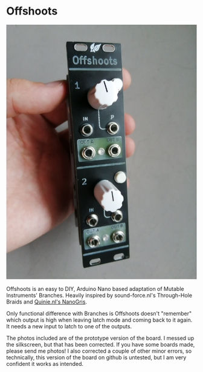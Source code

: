 # Offshoots
![offshoots](https://raw.githubusercontent.com/MiguelDeTrool/Offshoots/main/photos/1%20front.jpg)

Offshoots is an easy to DIY, Arduino Nano based adaptation of
Mutable Instruments' Branches. Heavily inspired by sound-force.nl's Through-Hole Braids and [Quinie.nl's NanoGris](https://github.com/Quinienl/NanoGris).

Only functional difference with Branches is Offshoots doesn't "remember" which output is high when leaving latch mode and coming back to it again. It needs a new input to latch to one of the outputs.

The photos included are of the prototype version of the board. I messed up the silkscreen, but that has been corrected. If you have some boards made, please send me photos! I also corrected a couple of other minor errors, so technically, this version of the board on github is untested, but I am very confident it works as intended.
